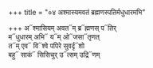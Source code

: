 +++
title = "०४ अश्मास्यमवतं ब्रह्मणस्पतिर्मधुधारमभि"

+++
अ᳓श्मासियम् अवत᳓म् ब्र᳓ह्मणस् प᳓तिर्  
म᳓धुधारम् अभि᳓ य᳓म् ओ᳓जसा᳓तृणत्  
त᳓म् एव᳓ वि᳓श्वे पपिरे सुवर्दृ᳓शो  
बहु᳓ साकं᳓ सिसिचुर् उ᳓त्सम् उद्रि᳓णम्